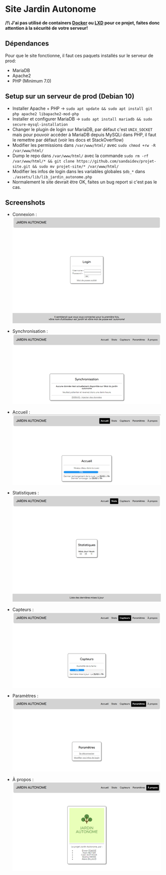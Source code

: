 # Site Jardin Autonome

**/!\ J'ai pas utilisé de containers [Docker](https://www.docker.com/) ou [LXD](https://linuxcontainers.org/lxd/introduction/) pour ce projet, faites donc attention à la sécurité de votre serveur!** 


## Dépendances
Pour que le site fonctionne, il faut ces paquets installés sur le serveur de prod:
- MariaDB
- Apache2
- PHP (Minimum 7.0)

## Setup sur un serveur de prod (Debian 10)
- Installer Apache + PHP -> `sudo apt update && sudo apt install git php apache2 libapache2-mod-php`
- Installer et configurer MariaDB -> `sudo apt install mariadb && sudo secure-mysql-installation`
- Changer le plugin de login sur MariaDB, par défaut c'est `UNIX_SOCKET` mais pour pouvoir accéder à MariaDB depuis MySQLi dans PHP, il faut le remettre par défaut (voir les docs et StackOverflow)
- Modifier les permissions dans `/var/www/html/` avec `sudo chmod +rw -R /var/www/html/`
- Dump le repo dans `/var/www/html/` avec la commande `sudo rm -rf /var/www/html/* && git clone https://github.com/sandaidev/projet-site.git && sudo mv projet-site/* /var/www/html/`
- Modifier les infos de login dans les variables globales `$db_*` dans `./assets/lib/lib_jardin_autonome.php`
- Normalement le site devrait être OK, faites un bug report si c'est pas le cas.

## Screenshots

- Connexion :
![](./demo/login_page.png)

- Synchronisation :
![](./demo/syncing.png)

- Accueil :
![](./demo/homep.png)

- Statistiques :
![](./demo/statsp.png)

- Capteurs : 
![](./demo/humidityp.png)

- Paramètres :
![](./demo/settingsp.png)

- À propos :
![](./demo/aboutp.png)

